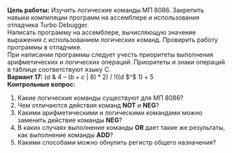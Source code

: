 **Цель работы:** Изучить логические команды МП 8086. Закрепить навыки компиляции программ на ассемблере и использования отладчика Turbo Debugger.  
Написать программу на ассемблере, вычисляющую значение выражения с использованием логических команд. Проверить работу программы в отладчике.  
При написании программы следует учесть приоритеты выполнения арифметических и логических операций. Приоритеты и знаки операций в таблице соответствуют языку C.  
**Вариант 17:** $(a$ $\&$ $4$ $–$ $(b + c$ $|$ $8) * 2)$ $/$ $!((d$ $^$ $1) + 5$  
**Контрольные вопрос:**  
1. Какие логические команды существуют для МП 8086?
2. Чем отличаются действия команд **NOT** и **NEG**?
3. Какими арифметическими и логическими командами можно заменить действие команды **NEG**?
4. В каких случаях выполнение команды **OR** дает такие же результаты, как выполнение команды **ADD**?
5. Какими способами можно обнулить регистр общего назначения?